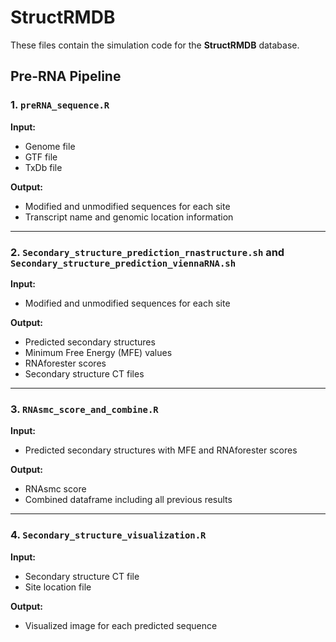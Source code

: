 # StructRMDB

These files contain the simulation code for the **StructRMDB** database.

## Pre-RNA Pipeline

### 1. `preRNA_sequence.R`
**Input:**  
- Genome file  
- GTF file  
- TxDb file  

**Output:**  
- Modified and unmodified sequences for each site  
- Transcript name and genomic location information  

---

### 2. `Secondary_structure_prediction_rnastructure.sh` and `Secondary_structure_prediction_viennaRNA.sh`
**Input:**  
- Modified and unmodified sequences for each site  

**Output:**  
- Predicted secondary structures  
- Minimum Free Energy (MFE) values  
- RNAforester scores  
- Secondary structure CT files  

---

### 3. `RNAsmc_score_and_combine.R`
**Input:**  
- Predicted secondary structures with MFE and RNAforester scores  

**Output:**  
- RNAsmc score  
- Combined dataframe including all previous results  

---

### 4. `Secondary_structure_visualization.R`
**Input:**  
- Secondary structure CT file  
- Site location file  

**Output:**  
- Visualized image for each predicted sequence  
